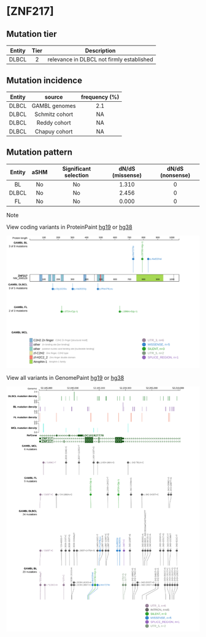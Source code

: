 # [ZNF217]

## Mutation tier

|Entity|Tier|Description                              |
|:------:|:----:|-----------------------------------------|
|DLBCL |2   |relevance in DLBCL not firmly established|
## Mutation incidence

|Entity|source        |frequency (%)|
|:------:|:--------------:|:-------------:|
|DLBCL |GAMBL genomes |2.1          |
|DLBCL |Schmitz cohort| NA          |
|DLBCL |Reddy cohort  | NA          |
|DLBCL |Chapuy cohort | NA          |

## Mutation pattern

|Entity|aSHM|Significant selection|dN/dS (missense)|dN/dS (nonsense)|
|:------:|:----:|:---------------------:|:----------------:|:----------------:|
|BL    |No  |No                   |1.310           |0               |
|DLBCL |No  |No                   |2.456           |0               |
|FL    |No  |No                   |0.000           |0               |


> [!NOTE]
View coding variants in ProteinPaint [hg19](https://www.bcgsc.ca/downloads/morinlab/GAMBL/test/genes/ZNF217_protein.html)  or [hg38](https://www.bcgsc.ca/downloads/morinlab/GAMBL/test/genes/ZNF217_protein_hg38.html)

![image](images/proteinpaint/ZNF217_NM_006526.svg)

View all variants in GenomePaint [hg19](https://www.bcgsc.ca/downloads/morinlab/GAMBL/test/genes/ZNF217.html)  or [hg38](https://www.bcgsc.ca/downloads/morinlab/GAMBL/test/genes/ZNF217_hg38.html)

![image](images/proteinpaint/ZNF217.svg)

